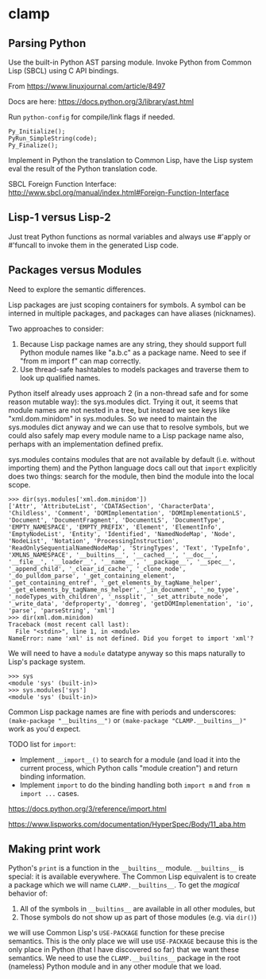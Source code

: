 clamp
=====

Parsing Python
--------------

Use the built-in Python AST parsing module. Invoke Python from Common Lisp (SBCL) using C API bindings.

From https://www.linuxjournal.com/article/8497

Docs are here: https://docs.python.org/3/library/ast.html

Run `python-config` for compile/link flags if needed.

```
Py_Initialize();
PyRun_SimpleString(code);
Py_Finalize();
```

Implement in Python the translation to Common Lisp, have the Lisp system eval the result of the Python translation code.

SBCL Foreign Function Interface:
http://www.sbcl.org/manual/index.html#Foreign-Function-Interface

Lisp-1 versus Lisp-2
--------------------

Just treat Python functions as normal variables and always use #'apply or #'funcall to invoke them in the generated Lisp code.

Packages versus Modules
-----------------------

Need to explore the semantic differences.

Lisp packages are just scoping containers for symbols. A symbol can be interned in multiple packages, and packages can have aliases (nicknames).

Two approaches to consider:

1. Because Lisp package names are any string, they should support full Python module names like "a.b.c" as a package name. Need to see if "from m import f" can map correctly.
2. Use thread-safe hashtables to models packages and traverse them to look up qualified names.

Python itself already uses approach 2 (in a non-thread safe and for some reason mutable way): the sys.modules dict. Trying it out, it seems that module names are not nested in a tree, but instead we see keys like "xml.dom.minidom" in sys.modules. So we need to maintain the sys.modules dict anyway and we can use that to resolve symbols, but we could also safely map every module name to a Lisp package name also, perhaps with an implementation defined prefix.

sys.modules contains modules that are not available by default (i.e. without importing them) and the Python language docs call out that `import` explicitly does two things: search for the module, then bind the module into the local scope.

    >>> dir(sys.modules['xml.dom.minidom'])
    ['Attr', 'AttributeList', 'CDATASection', 'CharacterData', 'Childless', 'Comment', 'DOMImplementation', 'DOMImplementationLS', 'Document', 'DocumentFragment', 'DocumentLS', 'DocumentType', 'EMPTY_NAMESPACE', 'EMPTY_PREFIX', 'Element', 'ElementInfo', 'EmptyNodeList', 'Entity', 'Identified', 'NamedNodeMap', 'Node', 'NodeList', 'Notation', 'ProcessingInstruction', 'ReadOnlySequentialNamedNodeMap', 'StringTypes', 'Text', 'TypeInfo', 'XMLNS_NAMESPACE', '__builtins__', '__cached__', '__doc__', '__file__', '__loader__', '__name__', '__package__', '__spec__', '_append_child', '_clear_id_cache', '_clone_node', '_do_pulldom_parse', '_get_containing_element', '_get_containing_entref', '_get_elements_by_tagName_helper', '_get_elements_by_tagName_ns_helper', '_in_document', '_no_type', '_nodeTypes_with_children', '_nssplit', '_set_attribute_node', '_write_data', 'defproperty', 'domreg', 'getDOMImplementation', 'io', 'parse', 'parseString', 'xml']
    >>> dir(xml.dom.minidom)
    Traceback (most recent call last):
      File "<stdin>", line 1, in <module>
    NameError: name 'xml' is not defined. Did you forget to import 'xml'?

We will need to have a `module` datatype anyway so this maps naturally to Lisp's package system.

    >>> sys
    <module 'sys' (built-in)>
    >>> sys.modules['sys']
    <module 'sys' (built-in)>

Common Lisp package names are fine with periods and underscores: `(make-package "__builtins__")` or `(make-package "CLAMP.__builtins__)"` work as you'd expect.

TODO list for `import`:
* Implement `__import__()` to search for a module (and load it into the current process, which Python calls "module creation") and return binding information.
* Implement `import` to do the binding handling both `import m` and `from m import ...` cases.

https://docs.python.org/3/reference/import.html

https://www.lispworks.com/documentation/HyperSpec/Body/11_aba.htm

Making print work
-----------------

Python's `print` is a function in the `__builtins__` module. `__builtins__` is special: it is available everywhere. The Common Lisp equivalent is to create a package which we will name `CLAMP.__builtins__`. To get the *magical* behavior of:

1. All of the symbols in `__builtins__` are available in all other modules, but
2. Those symbols do not show up as part of those modules (e.g. via `dir()`)

we will use Common Lisp's `USE-PACKAGE` function for these precise semantics. This is the only place we will use `USE-PACKAGE` because this is the only place in Python (that I have discovered so far) that we want these semantics. We need to use the `CLAMP.__builtins__` package in the root (nameless) Python module and in any other module that we load.
